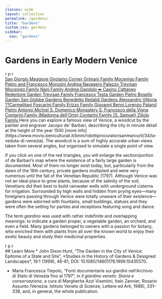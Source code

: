 ```yaml
---
classes: wide
layout: collection
permalink: /gardens/
title: "Gardens"
custom_css: gardens
sidebar:
  nav: "gardens"
---
```

# Gardens in Early Modern Venice
<div class="ornament">r p r</div>
<!-- <img src="../assets/img/72dpi_venice_map.jpg" width="1295px"/>

{{ site.baseurl }}assets/img/72dpi_fresco_all.jpg-->
<div>
  <svg id="bar" version="1.1" xmlns="http://www.w3.org/2000/svg" xmlns:xlink="http://www.w3.org/1999/xlink" viewbox="0 0 4000 2000">

 <image id="foo" width="100%" height="100%" xlink:href="{{ site.baseurl }}assets/img/VProject-all.png"/>

<!-- San Giorgio Maggiore -->
 <a href="{{ site.baseurl }}gardens/sgiorgiom/">
   <circle cx="2050" cy="1700" class="svg-outer" />
   <circle cx="2050" cy="1700" class="svg-inner" />
   <text x="2100" y="1720" class="svg-map-label">San Giorgio Maggiore</text>
 </a>

 <!-- **************** Murano **************** -->

 <!-- Murano - Girolamo Corner -->
 <a href="{{ site.baseurl }}gardens/girolamo/">
   <circle cx="2200" cy="352" class="svg-outer" />
   <circle cx="2200" cy="352" class="svg-inner" />
   <text x="2250" y="372" class="svg-map-label">Girolamo Corner</text>
 </a>

 <!-- Murano - Grimani Family (St. Chiara) -->
 <a href="https://venicelover.com/san_giorgio_maggiore.html">
   <circle cx="2340" cy="535" class="svg-outer" />
   <circle cx="2340" cy="535" class="svg-inner" />
   <text x="2300" y="555" style="text-anchor:end" class="svg-map-label">Grimani Family</text>
 </a>

 <!-- Murano - Mocenigo Family-->
<a href="https://venicelover.com/san_giorgio_maggiore.html">
  <circle cx="2380" cy="535" class="svg-outer" />
  <circle cx="2380" cy="535" class="svg-inner" />
  <text x="2430" y="595"  class="svg-map-label">Mocenigo Family</text>
</a>

<!-- Murano - Pietry and Francesco Morosini -->
<a href="https://venicelover.com/san_giorgio_maggiore.html">
  <circle cx="2365" cy="475" class="svg-outer" />
  <circle cx="2365" cy="475" class="svg-inner" />
  <text x="2325" y="495"  style="text-anchor:end" class="svg-map-label">Pietro and Francesco Morosini</text>
</a>

<!-- Murano - Andrea Navagero -->
<a href="https://venicelover.com/san_giorgio_maggiore.html">
  <circle cx="2425" cy="490" class="svg-outer" />
  <circle cx="2425" cy="490" class="svg-inner" />
  <text x="2475" y="515" class="svg-map-label">Andrea Navagero</text>
</a>

<!-- Murano - Palazzo Trevisan -->
<a href="https://venicelover.com/san_giorgio_maggiore.html">
  <circle cx="2400" cy="450" class="svg-outer" />
  <circle cx="2400" cy="450" class="svg-inner" />
  <text x="2450" y="450" class="svg-map-label">Palazzo Trevisan</text>
</a>

<!-- **************** Giudecca **************** -->

<!-- Giudecca - Mocenigo Family-->
<a href="https://venicelover.com/san_giorgio_maggiore.html">
  <circle cx="1350" cy="1825" class="svg-outer" />
  <circle cx="1350" cy="1825" class="svg-inner" />
  <text x="1400" y="1845" class="svg-map-label">Mocenigo Family</text>
</a>

<!-- Giudecca - Nani Family-->
<a href="https://venicelover.com/san_giorgio_maggiore.html">
  <circle cx="1460" cy="1780" class="svg-outer" />
  <circle cx="1460" cy="1780" class="svg-inner" />
  <text x="1510" y="1790" class="svg-map-label">Nani Family</text>
</a>

<!-- Giudecca - Andrea Dandolo -->
<a href="https://venicelover.com/san_giorgio_maggiore.html">
  <circle cx="1560" cy="1875" class="svg-outer" />
  <circle cx="1560" cy="1875" class="svg-inner" />
  <text x="1610" y="1895" class="svg-map-label">Andrea Dandolo</text>
</a>

<!-- Giudecca - Casino Cattaneo -->
<a href="https://venicelover.com/san_giorgio_maggiore.html">
  <!-- <circle cx="80" cy="1495" class="svg-outer" />
  <circle cx="80" cy="1495" class="svg-inner" /> -->
  <text x="80" y="1495" font-size="55" font-family="'Helvetica', sans-serif" text-anchor="start" fill="black">⬅︎ Casino Cattaneo</text>
</a>

<!-- Giudecca - Redentore -->
<a href="https://venicelover.com/san_giorgio_maggiore.html">
  <circle cx="525" cy="1800" class="svg-outer" />
  <circle cx="525" cy="1800" class="svg-inner" />
  <text x="575" y="1820" class="svg-map-label">Redentore Garden</text>
</a>

<!-- Giudecca - Trevisan Family -->
<a href="https://venicelover.com/san_giorgio_maggiore.html">
  <circle cx="270" cy="1775" class="svg-outer" />
  <circle cx="270" cy="1775" class="svg-inner" />
  <text x="260" y="1740" class="svg-map-label">Trevisan Family</text>
</a>

<!-- **************** Venice San Giobbe **************** -->

<!-- S. Giobbe - Francesco Testa -->
<a href="https://venicelover.com/san_giorgio_maggiore.html">
  <circle cx="720" cy="510" class="svg-outer" />
  <circle cx="720" cy="510" class="svg-inner" />
  <text x="770" y="530" class="svg-map-label">Francesco Testa Garden</text>
</a>

<!-- S. Giobbe - Pietro Bosello -->
<a href="https://venicelover.com/san_giorgio_maggiore.html">
  <circle cx="730" cy="470" class="svg-outer" />
  <circle cx="730" cy="470" class="svg-inner" />
  <text x="780" y="490" class="svg-map-label">Pietro Bosello Garden</text>
</a>

<!-- S. Giobbe - San Giobbe -->
<a href="https://venicelover.com/san_giorgio_maggiore.html">
  <circle cx="625" cy="475" class="svg-outer" />
  <circle cx="625" cy="475" class="svg-inner" />
  <text x="575" y="500" class="svg-map-label">San Giobbe Gardens</text>
</a>

<!-- S. Giobbe - Benedetto Redaldi -->
<a href="https://venicelover.com/san_giorgio_maggiore.html">
  <circle cx="700" cy="435" class="svg-outer" />
  <circle cx="700" cy="435" class="svg-inner" />
  <text x="750" y="400" font-size="55" class="svg-map-label">Benedetto Redaldi Gardens</text>
</a>


<!-- **************** Venice  **************** -->

<!-- Alessandro Vittoria alla Pieta -->
<a href="https://venicelover.com/san_giorgio_maggiore.html">
  <circle cx="2290" cy="1135" class="svg-outer" />
  <circle cx="2290" cy="1135" class="svg-inner" />
  <text x="2340" y="1155" class="svg-map-label">Alessandro Vittoria</text>
</a>

<!-- Carmelitani -->
<a href="https://venicelover.com/san_giorgio_maggiore.html">
  <circle cx="555" cy="580" class="svg-outer" />
  <circle cx="555" cy="580" class="svg-inner" />
  <text x="605" y="600" class="svg-map-label">??Carmelitani</text>
</a>

<!-- Foscarini ai Carmini -->
<a href="https://venicelover.com/san_giorgio_maggiore.html">
  <circle cx="390" cy="830" class="svg-outer" />
  <circle cx="390" cy="830" class="svg-inner" />
  <text x="440" y="850" font-size="55" class="svg-map-label">Foscarini Family</text>
</a>

<!-- Erizzo Family -->
<a href="https://venicelover.com/san_giorgio_maggiore.html">
  <circle cx="1670" cy="670" class="svg-outer" />
  <circle cx="1670" cy="670" class="svg-inner" />
  <text x="1720" y="690" font-size="55" class="svg-map-label">Erizzo Family</text>
</a>

<!-- Giovanni Beni -->
<a href="https://venicelover.com/san_giorgio_maggiore.html">
  <circle cx="475" cy="905" class="svg-outer" />
  <circle cx="475" cy="905" class="svg-inner" />
  <text x="425" y="925" class="svg-map-label">Giovanni Benni</text>
</a>

<!-- Lorenzo Patarol -->
<a href="https://venicelover.com/san_giorgio_maggiore.html">
  <circle cx="1200" cy="430" class="svg-outer" />
  <circle cx="1200" cy="430" class="svg-inner" />
  <text x="1250" y="450" font-size="55" class="svg-map-label">Lorenzo Patarol</text>
</a>

<!-- Pietro Antonio Michiel -->
<a href="https://venicelover.com/san_giorgio_maggiore.html">
  <circle cx="515" cy="955" class="svg-outer" />
  <circle cx="515" cy="955" class="svg-inner" />
  <text x="565" y="975" font-size="55" class="svg-map-label">Pietro Antonio Michiel</text>
</a>

<!-- S. Domenico Monastery -->
<a href="https://venicelover.com/san_giorgio_maggiore.html">
  <circle cx="3255" cy="1335" class="svg-outer" />
  <circle cx="3255" cy="1335" class="svg-inner" />
  <text x="3305" y="1355" font-size="55" class="svg-map-label">S. Domenico Monastery</text>
</a>

<!-- S. Francesco della Vigna -->
<a href="https://venicelover.com/san_giorgio_maggiore.html">
  <circle cx="2500" cy="900" class="svg-outer" />
  <circle cx="2500" cy="900" class="svg-inner" />
  <text x="2550" y="920" font-size="55" class="svg-map-label">S. Francesco della Vigna</text>
</a>

<!-- Contarini Family Madonna dell'Orto -->
<a href="https://venicelover.com/san_giorgio_maggiore.html">
  <circle cx="1435" cy="495" class="svg-outer" />
  <circle cx="1435" cy="495" class="svg-inner" />
  <text x="1485" y="515" font-size="55" class="svg-map-label">Contarini Family (Madonna dell'Orto)</text>
</a>

<!-- Contarini Family S. Samuel -->
<a href="https://venicelover.com/san_giorgio_maggiore.html">
  <circle cx="745" cy="910" class="svg-outer" />
  <circle cx="745" cy="910" class="svg-inner" />
  <text x="795" y="930" font-size="55" class="svg-map-label">Contarini Family (S. Samuel)</text>
</a>

<!-- Ziliolo Family -->
<a href="https://venicelover.com/san_giorgio_maggiore.html">
  <circle cx="990" cy="970" class="svg-outer" />
  <circle cx="990" cy="970" class="svg-inner" />
  <text x="980" y="1040" font-size="55" class="svg-map-label">Ziliolo Family </text>
</a>

</svg>
</div>
Here you can explore a famous view of Venice, a woodcut by the painter and engraver Jacopo de' Barbari, describing the city in minute detail at the height of the year 1500 [more info](https://www.movio.beniculturali.it/bnm/ridottiprocuratorisanmarco/it/34/la-veduta-di-venezia). The woodcut is a sum of highly accurate urban views taken from several angles, but organised to simulate a single point of view.

If you click on one of the red triangles, you will enlarge the section/portion of de Barbari’s map where the existence of a fairly large garden is documented. Most of them no longer exist today, but, particularly from the dawn of the 16th century, private gardens multiplied and were very numerous until the fall of the Venetian Republic (1797). Although Venice was not an ideal place to grow plants, because of the salinity of the soil, Venetians did their best to build rainwater wells with underground cisterns for irrigation. Surrounded by high walls and hidden from prying eyes—many foreigners passing through Venice were totally unaware of their existence—gardens were adorned with fountains, small buildings, statues and they were often the setting for parties and receptions featuring song and dance.

The term *giardino* was used with rather indefinite and overlapping meanings: to indicate a garden proper, a vegetable garden, an orchard, and even a field. Many gardens belonged to owners with a passion for botany, who enriched them with plants from all over the known world to enjoy their exotic beauty and study their medicinal properties.
<div class="ornament">r p r</div>
## Learn More
* John Dixon Hunt, “The Garden in the City of Venice: Epitome of a State and Site”, *Studies in the History of Gardens & Designed Landscapes*, 19:1 (1999), 46-61, DOI: 10.1080/14601176.1999.10435570.

* Maria Francesca Tiepolo, “Fonti documentarie sui giardini nell'Archivio di Stato di Venezia fino al 1797”, in *Il giardino veneto. Storia e conservazione*, a cura di Margherita Azzi Visentini, Italo Zannier, Rosario Assunto (Venezia: Istituto Veneto di Scienze, Lettere ed Arti, 1988), 331–338, and, in general, the whole publication.
